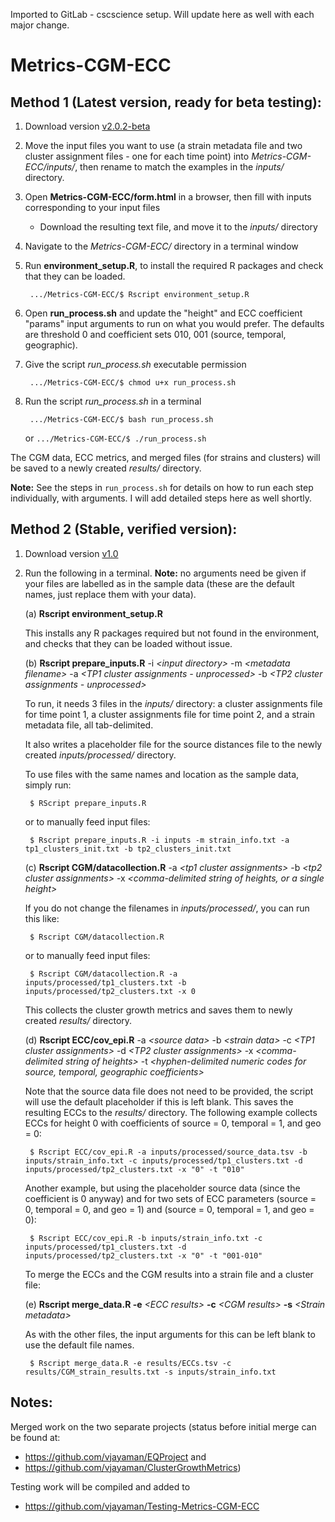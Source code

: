 Imported to GitLab - cscscience setup. Will update here as well with each major change. 

Metrics-CGM-ECC
================

## Method 1 (Latest version, ready for beta testing):

1. Download version [v2.0.2-beta](https://github.com/vjayaman/Metrics-CGM-ECC/releases/tag/v2.0.2-beta)

2. Move the input files you want to use (a strain metadata file and two cluster assignment files - one for each time point) into *Metrics-CGM-ECC/inputs/*, then rename to match the examples in the *inputs/* directory.
 
3. Open **Metrics-CGM-ECC/form.html** in a browser, then fill with inputs corresponding to your input files
	* Download the resulting text file, and move it to the *inputs/* directory

4. Navigate to the *Metrics-CGM-ECC/* directory in a terminal window

5. Run **environment_setup.R**, to install the required R packages and check that they can be loaded.

        .../Metrics-CGM-ECC/$ Rscript environment_setup.R

6. Open **run_process.sh** and update the "height" and ECC coefficient "params" input arguments to run on what you would prefer. The defaults are threshold 0 and coefficient sets 010, 001 (source, temporal, geographic).

5. Give the script *run_process.sh* executable permission

        .../Metrics-CGM-ECC/$ chmod u+x run_process.sh

6. Run the script *run_process.sh* in a terminal

        .../Metrics-CGM-ECC/$ bash run_process.sh
	or
	`.../Metrics-CGM-ECC/$ ./run_process.sh`
	
The CGM data, ECC metrics, and merged files (for strains and clusters) will be saved to a newly created *results/* directory.

**Note:** See the steps in `run_process.sh` for details on how to run each step individually, with arguments. I will add detailed steps here as well shortly.

## Method 2 (Stable, verified version):

1. Download version [v1.0](https://github.com/vjayaman/Metrics-CGM-ECC/releases/tag/v1.0)

2. Run the following in a terminal. **Note:** no arguments need be given if your files are labelled as in the sample data (these are the default names, just replace them with your data).

    (a) **Rscript environment\_setup.R**

    This installs any R packages required but not found in the environment, and checks that they can be loaded without issue.


    (b) **Rscript prepare\_inputs.R** -i *\<input directory\>* -m *\<metadata filename\>* -a *\<TP1 cluster assignments - unprocessed\>* -b *\<TP2 cluster assignments - unprocessed\>*

    To run, it needs 3 files in the *inputs/* directory: a cluster assignments file for time point 1, a cluster assignments file for time point 2, and a strain metadata file, all tab-delimited. 
    
    It also writes a placeholder file for the source distances file to the newly created *inputs/processed/* directory. 
    
    To use files with the same names and location as the sample data, simply run:

        $ RScript prepare_inputs.R
    
    or to manually feed input files:

        $ Rscript prepare_inputs.R -i inputs -m strain_info.txt -a tp1_clusters_init.txt -b tp2_clusters_init.txt

    
    (c) **Rscript CGM/datacollection.R** -a *\<tp1 cluster assignments\>* -b *\<tp2 cluster assignments\>* -x *\<comma-delimited string of heights, or a single height\>*

    If you do not change the filenames in *inputs/processed/*, you can run this like:

        $ Rscript CGM/datacollection.R
    
    or to manually feed input files: 

        $ Rscript CGM/datacollection.R -a inputs/processed/tp1_clusters.txt -b inputs/processed/tp2_clusters.txt -x 0

    This collects the cluster growth metrics and saves them to newly created *results/* directory.

    (d) **Rscript ECC/cov\_epi.R** -a *\<source data\>* -b *\<strain data\>* -c *\<TP1 cluster assignments\>* -d *\<TP2 cluster assignments\>* -x *\<comma-delimited string of heights\>* -t *\<hyphen-delimited numeric codes for source, temporal, geographic coefficients\>*

    Note that the source data file does not need to be provided, the script
will use the default placeholder if this is left blank. This saves the
resulting ECCs to the *results/* directory. The following example
collects ECCs for height 0 with coefficients of source = 0, temporal =
1, and geo = 0:

        $ Rscript ECC/cov_epi.R -a inputs/processed/source_data.tsv -b inputs/strain_info.txt -c inputs/processed/tp1_clusters.txt -d inputs/processed/tp2_clusters.txt -x "0" -t "010"

    Another example, but using the placeholder source data (since the
coefficient is 0 anyway) and for two sets of ECC parameters (source = 0,
temporal = 0, and geo = 1) and (source = 0, temporal = 1, and geo = 0):

        $ Rscript ECC/cov_epi.R -b inputs/strain_info.txt -c inputs/processed/tp1_clusters.txt -d inputs/processed/tp2_clusters.txt -x "0" -t "001-010"

    To merge the ECCs and the CGM results into a strain file and a cluster
file:

    (e) **Rscript merge\_data.R -e** *\<ECC results\>* **-c** *\<CGM results\>*
**-s** *\<Strain metadata\>*

    As with the other files, the input arguments for this can be left blank to use the default file names.
    
        $ Rscript merge_data.R -e results/ECCs.tsv -c results/CGM_strain_results.txt -s inputs/strain_info.txt
	

## Notes:

Merged work on the two separate projects (status before initial merge
can be found at: 
* <https://github.com/vjayaman/EQProject> and 
* <https://github.com/vjayaman/ClusterGrowthMetrics>)

Testing work will be compiled and added to 
* <https://github.com/vjayaman/Testing-Metrics-CGM-ECC>
